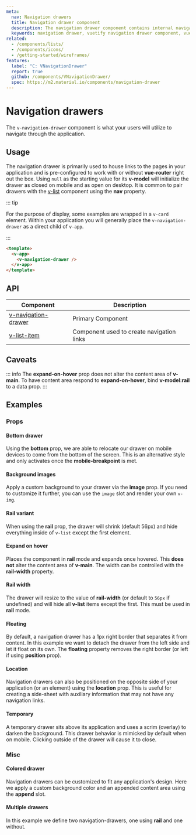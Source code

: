 ```yaml
---
meta:
  nav: Navigation drawers
  title: Navigation drawer component
  description: The navigation drawer component contains internal navigation links for an application and can be permanently on-screen or controlled programmatically.
  keywords: navigation drawer, vuetify navigation drawer component, vue navigation drawer component
related:
  - /components/lists/
  - /components/icons/
  - /getting-started/wireframes/
features:
  label: "C: VNavigationDrawer"
  report: true
  github: /components/VNavigationDrawer/
  spec: https://m2.material.io/components/navigation-drawer
---
```


# Navigation drawers

The `v-navigation-drawer` component is what your users will utilize to navigate through the application.

<PageFeatures />

## Usage

The navigation drawer is primarily used to house links to the pages in your application and is pre-configured to work with or without **vue-router** right out the box. Using `null` as the starting value for its **v-model** will initialize the drawer as closed on mobile and as open on desktop. It is common to pair drawers with the [v-list](/components/lists) component using the **nav** property.

<ExamplesUsage name="v-navigation-drawer" />

<PromotedEntry />

::: tip

For the purpose of display, some examples are wrapped in a `v-card` element. Within your application you will generally place the `v-navigation-drawer` as a direct child of
`v-app`.

:::

```html { resource="src/App.vue" }
<template>
  <v-app>
    <v-navigation-drawer />
  </v-app>
</template>
```

## API

| Component                                        | Description                               |
| ------------------------------------------------ | ----------------------------------------- |
| [v-navigation-drawer](/api/v-navigation-drawer/) | Primary Component                         |
| [v-list-item](/api/v-list-item/)                 | Component used to create navigation links |

<ApiInline hide-links />

## Caveats

::: info
The **expand-on-hover** prop does not alter the content area of **v-main**. To have content area respond to **expand-on-hover**, bind **v-model:rail** to a data prop.
:::

## Examples

### Props

#### Bottom drawer

Using the **bottom** prop, we are able to relocate our drawer on mobile devices to come from the bottom of the screen. This is an alternative style and only activates once the **mobile-breakpoint** is met.

<ExamplesExample file="v-navigation-drawer/prop-bottom-drawer" />

#### Background images

Apply a custom background to your drawer via the **image** prop. If you need to customize it further, you can use the `image` slot and render your own `v-img`.

<ExamplesExample file="v-navigation-drawer/prop-images" />

#### Rail variant

When using the **rail** prop, the drawer will shrink (default 56px) and hide everything inside of `v-list` except the first element.

<ExamplesExample file="v-navigation-drawer/prop-rail-variant" />

#### Expand on hover

Places the component in **rail** mode and expands once hovered. This **does not** alter the content area of **v-main**. The width can be controlled with the **rail-width** property.

<ExamplesExample file="v-navigation-drawer/prop-expand-on-hover" />

#### Rail width

The drawer will resize to the value of **rail-width** (or default to `56px` if undefined) and will hide all **v-list** items except the first. This must be used in **rail** mode.

<ExamplesExample file="v-navigation-drawer/prop-rail-width" />

#### Floating

By default, a navigation drawer has a 1px right border that separates it from content. In this example we want to detach the drawer from the left side and let it float on its own. The **floating** property removes the right border (or left if using **position** prop).

<ExamplesExample file="v-navigation-drawer/prop-permanent-and-floating" />

#### Location

Navigation drawers can also be positioned on the opposite side of your application (or an element) using the **location** prop. This is useful for creating a side-sheet with auxiliary information that may not have any navigation links.

<ExamplesExample file="v-navigation-drawer/prop-right" />

#### Temporary

A temporary drawer sits above its application and uses a scrim (overlay) to darken the background. This drawer behavior is mimicked by default when on mobile. Clicking outside of the drawer will cause it to close.

<ExamplesExample file="v-navigation-drawer/prop-temporary" />

### Misc

#### Colored drawer

Navigation drawers can be customized to fit any application's design. Here we apply a custom background color and an appended content area using the **append** slot.

<ExamplesExample file="v-navigation-drawer/misc-colored" />

#### Multiple drawers

In this example we define two navigation-drawers, one using **rail** and one without.

<ExamplesExample file="v-navigation-drawer/misc-combined" />
